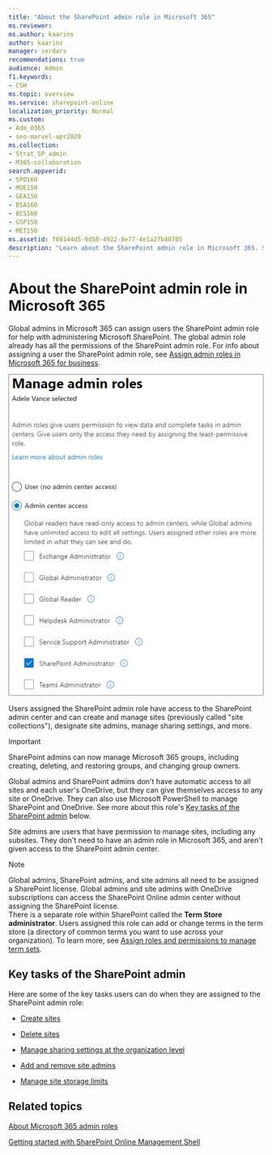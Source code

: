```yaml
---
title: "About the SharePoint admin role in Microsoft 365"
ms.reviewer: 
ms.author: kaarins
author: kaarins
manager: serdars
recommendations: true
audience: Admin
f1.keywords:
- CSH
ms.topic: overview
ms.service: sharepoint-online
localization_priority: Normal
ms.custom: 
- Adm_O365
- seo-marvel-apr2020
ms.collection:  
- Strat_SP_admin
- M365-collaboration
search.appverid:
- SPO160
- MOE150
- GEA150
- BSA160
- BCS160
- GSP150
- MET150
ms.assetid: f08144d5-9d50-4922-8e77-4e1a27b40705
description: "Learn about the SharePoint admin role in Microsoft 365. SharePoint admins administer SharePoint and OneDrive in your organization."
---
```


# About the SharePoint admin role in Microsoft 365

Global admins in Microsoft 365 can assign users the SharePoint admin role for help with administering Microsoft SharePoint. The global admin role already has all the permissions of the SharePoint admin role. For info about assigning a user the SharePoint admin role, see [Assign admin roles in Microsoft 365 for business](/office365/admin/add-users/assign-admin-roles).

   ![Manage admin roles in the Microsoft 365 admin center](media/sharepoint-admin-role.png)
  
Users assigned the SharePoint admin role have access to the SharePoint admin center and can create and manage sites (previously called "site collections"), designate site admins, manage sharing settings, and more. 

> [!IMPORTANT]
> SharePoint admins can now manage Microsoft 365 groups, including creating, deleting, and restoring groups, and changing group owners.

Global admins and SharePoint admins don't have automatic access to all sites and each user's OneDrive, but they can give themselves access to any site or OneDrive. They can also use Microsoft PowerShell to manage SharePoint and OneDrive. See more about this role's [Key tasks of the SharePoint admin](sharepoint-admin-role.md#BK_KeyTasks) below. 
  
Site admins are users that have permission to manage sites, including any subsites. They don't need to have an admin role in Microsoft 365, and aren't given access to the SharePoint admin center. 
  
> [!NOTE]
> Global admins, SharePoint admins, and site admins all need to be assigned a SharePoint license. Global admins and site admins with OneDrive subscriptions can access the SharePoint Online admin center without assigning the SharePoint license.<br>There is a separate role within SharePoint called the **Term Store administrator**. Users assigned this role can add or change terms in the term store (a directory of common terms you want to use across your organization). To learn more, see [Assign roles and permissions to manage term sets](assign-roles-and-permissions-to-manage-term-sets.md). 
  
## Key tasks of the SharePoint admin
<a name="BK_KeyTasks"> </a>

Here are some of the key tasks users can do when they are assigned to the SharePoint admin role: 
  
- [Create sites](create-site-collection.md)
    
- [Delete sites](delete-site-collection.md)
    
- [Manage sharing settings at the organization level](turn-external-sharing-on-or-off.md)
    
- [Add and remove site admins](manage-site-collection-administrators.md)
    
- [Manage site storage limits](manage-site-collection-storage-limits.md)

    
  
## Related topics
<a name="BK_KeyTasks"> </a>

[About Microsoft 365 admin roles](/office365/admin/add-users/about-admin-roles)
  
[Getting started with SharePoint Online Management Shell](/powershell/sharepoint/sharepoint-online/connect-sharepoint-online)
